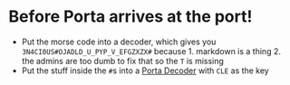 # Before Porta arrives at the port!

* Put the morse code into a decoder, which gives you ```3N4CI0US#OJADLD_U_PYP_V_EFGZXZX#``` because 1. markdown is a thing 2. the admins are too dumb to fix that so the ```T``` is missing
* Put the stuff inside the ```#```s into a [Porta Decoder](https://www.dcode.fr/porta-cipher) with ```CLE``` as the key
